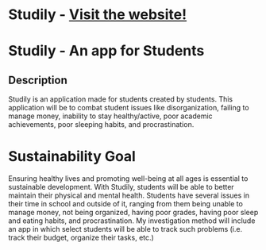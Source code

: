 # Studily - [Visit the website!](https://cmoral58.github.io/student-app/)

# Studily - An app for Students

## Description

Studily is an application made for students created by students. This application will be to combat student issues like disorganization, failing to manage money, inability to stay healthy/active, poor academic achievements, poor sleeping habits, and procrastination.


# Sustainability Goal

Ensuring healthy lives and promoting well-being at all ages is essential to sustainable development. With Studily, students will be able to better maintain their physical and mental health. Students have several issues in their time in school and outside of it, ranging from them being unable to manage money, not being organized, having poor grades, having poor sleep and eating habits, and procrastination. My investigation method will include an app in which select students will be able to track such problems (i.e. track their budget, organize their tasks, etc.)
